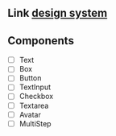 ## Link [design system](https://jilherme.github.io/05-design-system/) 

## Components

- [ ] Text
- [ ] Box
- [ ] Button
- [ ] TextInput
- [ ] Checkbox
- [ ] Textarea
- [ ] Avatar
- [ ] MultiStep
